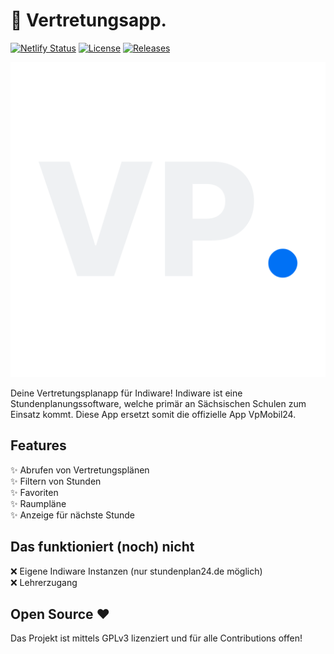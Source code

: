 # 📱 Vertretungsapp.

[![Netlify Status](https://api.netlify.com/api/v1/badges/8b4cbfd5-2af7-4815-849e-d5bba9ebafec/deploy-status)](https://app.netlify.com/sites/vertretungsapp/deploys)
[![License](https://img.shields.io/badge/license-GNU%20GPLv3-blue)](LICENSE)
[![Releases](https://img.shields.io/github/v/release/SachsenspieltCoding/vertretungsapp?display_name=tag)](https://github.com/SachsenspieltCoding/vertretungsapp/releases/latest)


![Logo Vertretungsapp](https://github.com/SachsenspieltCoding/vertretungsapp/blob/master/static/logo/logo.png)

Deine Vertretungsplanapp für Indiware!
Indiware ist eine Stundenplanungssoftware, welche primär an Sächsischen Schulen zum Einsatz kommt.
Diese App ersetzt somit die offizielle App VpMobil24.

## Features

✨ Abrufen von Vertretungsplänen <br />
✨ Filtern von Stunden <br />
✨ Favoriten <br />
✨ Raumpläne <br />
✨ Anzeige für nächste Stunde <br />

## Das funktioniert (noch) nicht

❌ Eigene Indiware Instanzen (nur stundenplan24.de möglich) <br />
❌ Lehrerzugang <br />

## Open Source ❤️

Das Projekt ist mittels GPLv3 lizenziert und für alle Contributions offen!
